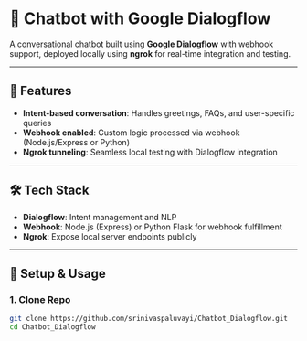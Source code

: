 # 🤖 Chatbot with Google Dialogflow

A conversational chatbot built using **Google Dialogflow** with webhook support, deployed locally using **ngrok** for real-time integration and testing.

---

## 🚀 Features

- **Intent-based conversation**: Handles greetings, FAQs, and user-specific queries
- **Webhook enabled**: Custom logic processed via webhook (Node.js/Express or Python)
- **Ngrok tunneling**: Seamless local testing with Dialogflow integration

---

## 🛠 Tech Stack

- **Dialogflow**: Intent management and NLP
- **Webhook**: Node.js (Express) or Python Flask for webhook fulfillment
- **Ngrok**: Expose local server endpoints publicly

---

## 🔧 Setup & Usage

### 1. Clone Repo
```bash
git clone https://github.com/srinivaspaluvayi/Chatbot_Dialogflow.git
cd Chatbot_Dialogflow
